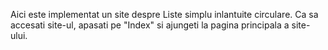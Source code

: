 Aici este implementat un site despre Liste simplu inlantuite circulare.
Ca sa accesati site-ul, apasati pe "Index" si ajungeti la pagina principala a site-ului.